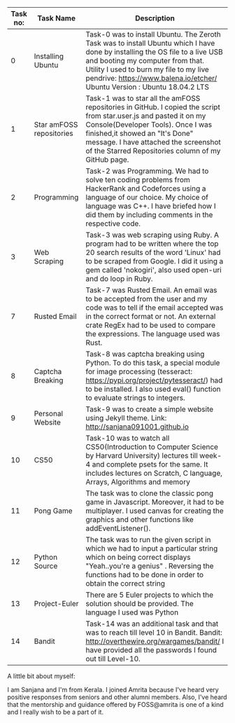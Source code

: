 | Task no:  | Task Name | Description |
| --- | --- | --- |
| 0 | Installing Ubuntu | Task-0 was to install Ubuntu. The Zeroth Task was to install Ubuntu which I have done by installing the OS file to a live USB and booting my computer from that. Utility I used to burn my file to my live pendrive: https://www.balena.io/etcher/   Ubuntu Version : Ubuntu 18.04.2 LTS  |
| 1 | Star amFOSS repositories | Task-1 was to star all the amFOSS repositories in GitHub. I copied the script from star.user.js and pasted it on my Console(Developer Tools). Once I was finished,it showed an "It's Done" message. I have attached the screenshot of the Starred Repositories column of my GitHub page. |
| 2 | Programming | Task-2 was Programming. We had to solve ten coding problems from HackerRank and Codeforces using a language of our choice. My choice of language was C++. I have briefed how I did them by including comments in the respective code.|
| 3 | Web Scraping | Task-3 was web scraping using Ruby. A program had to be written where the top 20 search results of the word 'Linux' had to be scraped from Google. I did it using a gem called 'nokogiri', also used open-uri and do loop in Ruby. |
| 7 | Rusted Email | Task-7 was Rusted Email. An email was to be accepted from the user and my code was to tell if the email accepted was in the correct format or not. An external crate RegEx had to be used to compare the expressions. The language used was Rust. |
| 8 | Captcha Breaking | Task-8 was captcha breaking using Python. To do this task, a special module for image processing (tesseract: https://pypi.org/project/pytesseract/) had to be installed. I also used eval() function to evaluate strings to integers. |
| 9 | Personal Website | Task-9 was to create a simple website using Jekyll theme. Link: http://sanjana091001.github.io |
| 10 | CS50 | Task-10 was to watch all CS50(Introduction to Computer Science by Harvard University) lectures till week-4 and complete psets for the same. It includes lectures on Scratch, C language, Arrays, Algorithms and memory |
| 11 | Pong Game | The task was to clone the classic pong game in Javascript. Moreover, it had to be multiplayer. I used canvas for creating the graphics and other functions like addEventListener(). |
| 12 | Python Source | The task was to run the given script in which we had to input a particular string which on being correct displays "Yeah..you're a genius" . Reversing the functions had to be done in order to obtain the correct string |
| 13 | Project-Euler | There are 5 Euler projects to which the solution should be provided. The language I used was Python |
| 14 | Bandit | Task-14 was an additional task and that was to reach till level 10 in Bandit. Bandit: http://overthewire.org/wargames/bandit/ I have provided all the passwords I found out till Level-10. | 


A little bit about myself:

I am Sanjana and I'm from Kerala. I joined Amrita because I've heard very positive responses from seniors and other alumni members. Also, I've heard that the mentorship and guidance offered by FOSS@amrita is one of a kind and I really wish to be a part of it.


